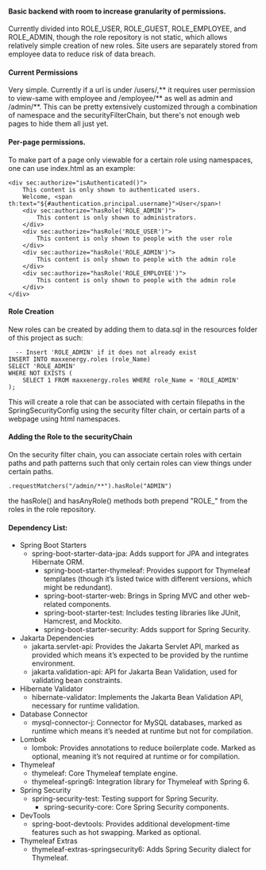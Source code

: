 #### Basic backend with room to increase granularity of permissions. 
  Currently divided into ROLE_USER, ROLE_GUEST, ROLE_EMPLOYEE, and ROLE_ADMIN, though the role repository is not static, which allows relatively simple creation of new roles. Site users are separately stored from employee data to reduce risk of data breach. 
  
#### Current Permissions  
Very simple. Currently if a url is under /users/,** it requires user permission to view-same with employee and /employee/** as well as admin and /admin/**. This can be pretty extensively customized through a combination of namespace and the securityFilterChain, but there's not enough web pages to hide them all just yet.

#### Per-page permissions.

To make part of a page only viewable for a certain role using namespaces, one can use index.html as an example:

```
<div sec:authorize="isAuthenticated()">
    This content is only shown to authenticated users.
    Welcome, <span th:text="${#authentication.principal.username}">User</span>!
    <div sec:authorize="hasRole('ROLE_ADMIN')">
        This content is only shown to administrators.
    </div>
    <div sec:authorize="hasRole('ROLE_USER')">
        This content is only shown to people with the user role
    </div>
    <div sec:authorize="hasRole('ROLE_ADMIN')">
        This content is only shown to people with the admin role
    </div>
    <div sec:authorize="hasRole('ROLE_EMPLOYEE')">
        This content is only shown to people with the admin role
    </div>
</div>
```
  
#### Role Creation
New roles can be created by adding them to data.sql in the resources folder of this project as such:
  
```
  -- Insert 'ROLE_ADMIN' if it does not already exist
INSERT INTO maxxenergy.roles (role_Name)
SELECT 'ROLE_ADMIN'
WHERE NOT EXISTS (
    SELECT 1 FROM maxxenergy.roles WHERE role_Name = 'ROLE_ADMIN'
);
```
This will create a role that can be associated with certain filepaths in the SpringSecurityConfig using the security filter chain, or certain parts of a webpage using html namespaces.

#### Adding the Role to the securityChain
On the security filter chain, you can associate certain roles with certain paths and path patterns such that only certain roles can view things under certain paths. 

```
.requestMatchers("/admin/**").hasRole("ADMIN")
```
the hasRole() and hasAnyRole() methods both prepend "ROLE_" from the roles in the role repository.


#### Dependency List:

- Spring Boot Starters
  - spring-boot-starter-data-jpa: Adds support for JPA and integrates Hibernate ORM.
    - spring-boot-starter-thymeleaf: Provides support for Thymeleaf templates (though it’s listed twice with different versions, which might be redundant).
    - spring-boot-starter-web: Brings in Spring MVC and other web-related components.
    - spring-boot-starter-test: Includes testing libraries like JUnit, Hamcrest, and Mockito.
    - spring-boot-starter-security: Adds support for Spring Security.
- Jakarta Dependencies
  - jakarta.servlet-api: Provides the Jakarta Servlet API, marked as provided which means it’s expected to be provided by the runtime environment.
  - jakarta.validation-api: API for Jakarta Bean Validation, used for validating bean constraints.
- Hibernate Validator
  - hibernate-validator: Implements the Jakarta Bean Validation API, necessary for runtime validation.
- Database Connector
   - mysql-connector-j: Connector for MySQL databases, marked as runtime which means it’s needed at runtime but not for compilation.
- Lombok
  - lombok: Provides annotations to reduce boilerplate code. Marked as optional, meaning it’s not required at runtime or for compilation.
- Thymeleaf
  - thymeleaf: Core Thymeleaf template engine.
  - thymeleaf-spring6: Integration library for Thymeleaf with Spring 6.
- Spring Security
  - spring-security-test: Testing support for Spring Security.
    - spring-security-core: Core Spring Security components.
- DevTools
  - spring-boot-devtools: Provides additional development-time features such as hot swapping. Marked as optional.
- Thymeleaf Extras
  - thymeleaf-extras-springsecurity6: Adds Spring Security dialect for Thymeleaf.
